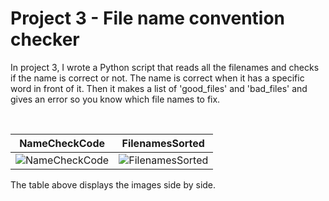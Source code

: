 # Project 3 - File name convention checker

In project 3, I wrote a Python script that reads all the filenames and checks if the name is correct or not. The name is correct when it has a specific word in front of it. Then it makes a list of 'good_files' and 'bad_files' and gives an error so you know which file names to fix.

<br>

| NameCheckCode | FilenamesSorted |
| -------------- | --------------- |
| ![NameCheckCode](images/NameCheckCode.png) | ![FilenamesSorted](images/FilenamesSorted.png) |

The table above displays the images side by side.

